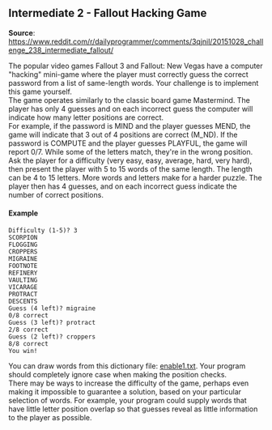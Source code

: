 ## Intermediate 2 - Fallout Hacking Game
__Source__: https://www.reddit.com/r/dailyprogrammer/comments/3qjnil/20151028_challenge_238_intermediate_fallout/


The popular video games Fallout 3 and Fallout: New Vegas have a computer "hacking"
mini-game where the player must correctly guess the correct password from a list of
same-length words. Your challenge is to implement this game yourself.<br>
The game operates similarly to the classic board game Mastermind. The player has
only 4 guesses and on each incorrect guess the computer will indicate how many
letter positions are correct.<br>
For example, if the password is MIND and the player guesses MEND, the game will
indicate that 3 out of 4 positions are correct (M_ND). If the password is COMPUTE
and the player guesses PLAYFUL, the game will report 0/7. While some of the letters
match, they're in the wrong position.<br>
Ask the player for a difficulty (very easy, easy, average, hard, very hard),
then present the player with 5 to 15 words of the same length. The length can
be 4 to 15 letters. More words and letters make for a harder puzzle. The player
then has 4 guesses, and on each incorrect guess indicate the number of correct
positions.

#### Example
```
Difficulty (1-5)? 3
SCORPION
FLOGGING
CROPPERS
MIGRAINE
FOOTNOTE
REFINERY
VAULTING
VICARAGE
PROTRACT
DESCENTS
Guess (4 left)? migraine
0/8 correct
Guess (3 left)? protract
2/8 correct
Guess (2 left)? croppers
8/8 correct
You win!
```

You can draw words from this dictionary file:
[enable1.txt](http://code.google.com/p/dotnetperls-controls/downloads/detail?name=enable1.txt).
Your program should completely ignore case when making the position checks.<br>
There may be ways to increase the difficulty of the game, perhaps even making it
impossible to guarantee a solution, based on your particular selection of words.
For example, your program could supply words that have little letter position
overlap so that guesses reveal as little information to the player as possible.
